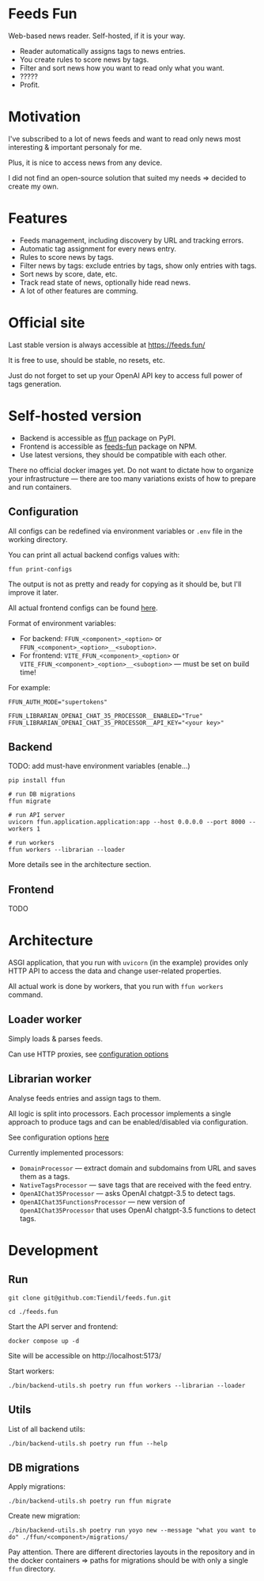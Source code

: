 # Feeds Fun

Web-based news reader. Self-hosted, if it is your way.

- Reader automatically assigns tags to news entries.
- You create rules to score news by tags.
- Filter and sort news how you want to read only what you want.
- ?????
- Profit.

# Motivation

I've subscribed to a lot of news feeds and want to read only news most interesting & important personaly for me.

Plus, it is nice to access news from any device.

I did not find an open-source solution that suited my needs => decided to create my own.

# Features

- Feeds management, including discovery by URL and tracking errors.
- Automatic tag assignment for every news entry.
- Rules to score news by tags.
- Filter news by tags: exclude entries by tags, show only entries with tags.
- Sort news by score, date, etc.
- Track read state of news, optionally hide read news.
- A lot of other features are comming.

# Official site

Last stable version is always accessible at https://feeds.fun/

It is free to use, should be stable, no resets, etc.

Just do not forget to set up your OpenAI API key to access full power of tags generation.

# Self-hosted version

- Backend is accessible as [ffun](https://pypi.org/project/ffun/) package on PyPI.
- Frontend is accessible as [feeds-fun](https://www.npmjs.com/package/feeds-fun) package on NPM.
- Use latest versions, they should be compatible with each other.

There no official docker images yet. Do not want to dictate how to organize your infrastructure — there are too many variations exists of how to prepare and run containers.

## Configuration

All configs can be redefined via environment variables or `.env` file in the working directory.

You can print all actual backend configs values with:

```
ffun print-configs
```

The output is not as pretty and ready for copying as it should be, but I'll improve it later.

All actual frontend configs can be found [here](site/src/logic/settings.ts).

Format of environment variables:

- For backend: `FFUN_<component>_<option>` or `FFUN_<component>_<option>__<suboption>`.
- For frontend: `VITE_FFUN_<component>_<option>` or `VITE_FFUN_<component>_<option>__<suboption>` — must be set on build time!

For example:

```
FFUN_AUTH_MODE="supertokens"

FFUN_LIBRARIAN_OPENAI_CHAT_35_PROCESSOR__ENABLED="True"
FFUN_LIBRARIAN_OPENAI_CHAT_35_PROCESSOR__API_KEY="<your key>"
```

## Backend

TODO: add must-have environment variables (enable...)

```
pip install ffun

# run DB migrations
ffun migrate

# run API server
uvicorn ffun.application.application:app --host 0.0.0.0 --port 8000 --workers 1

# run workers
ffun workers --librarian --loader
```

More details see in the architecture section.

## Frontend

TODO

# Architecture

ASGI application, that you run with `uvicorn` (in the example) provides only HTTP API to access the data and change user-related properties.

All actual work is done by workers, that you run with `ffun workers` command.

## Loader worker

Simply loads & parses feeds.

Can use HTTP proxies, see [configuration options](ffun/ffun/loader/settings.py)

## Librarian worker

Analyse feeds entries and assign tags to them.

All logic is split into processors. Each processor implements a single approach to produce tags and can be enabled/disabled via configuration.

See configuration options [here](ffun/ffun/librarian/settings.py)

Currently implemented processors:

- `DomainProcessor` — extract domain and subdomains from URL and saves them as a tags.
- `NativeTagsProcessor` — save tags that are received with the feed entry.
- `OpenAIChat35Processor` — asks OpenAI chatgpt-3.5 to detect tags.
- `OpenAIChat35FunctionsProcessor` — new version of `OpenAIChat35Processor` that uses OpenAI chatgpt-3.5 functions to detect tags.

# Development

## Run

```
git clone git@github.com:Tiendil/feeds.fun.git

cd ./feeds.fun
```

Start the API server and frontend:

```
docker compose up -d
```

Site will be accessible on http://localhost:5173/

Start workers:

```
./bin/backend-utils.sh poetry run ffun workers --librarian --loader
```

## Utils

List of all backend utils:

```
./bin/backend-utils.sh poetry run ffun --help
```

## DB migrations

Apply migrations:

```
./bin/backend-utils.sh poetry run ffun migrate
```

Create new migration:

```
./bin/backend-utils.sh poetry run yoyo new --message "what you want to do" ./ffun/<component>/migrations/
```

Pay attention. There are different directories layouts in the repository and in the docker containers => paths for migrations should be with only a single `ffun` directory.
